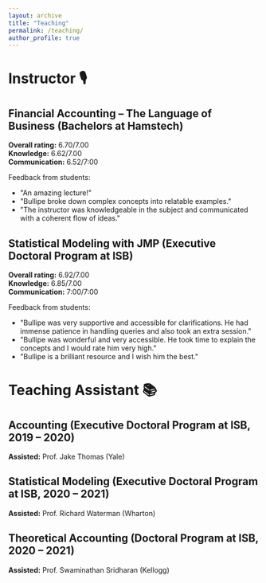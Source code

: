 ```yaml
---
layout: archive
title: "Teaching"
permalink: /teaching/
author_profile: true
---
```


# Instructor 🎙️

## Financial Accounting – The Language of Business (Bachelors at Hamstech)

**Overall rating:** 6.70/7.00  
**Knowledge:** 6.62/7.00  
**Communication:** 6.52/7:00  

Feedback from students:

- "An amazing lecture!"
- "Bullipe broke down complex concepts into relatable examples."
- "The instructor was knowledgeable in the subject and communicated with a coherent flow of ideas."

## Statistical Modeling with JMP (Executive Doctoral Program at ISB)

**Overall rating:** 6.92/7.00  
**Knowledge:** 6.85/7.00  
**Communication:** 7:00/7:00  

Feedback from students:

- "Bullipe was very supportive and accessible for clarifications. He had immense patience in handling queries and also took an extra session."
- "Bullipe was wonderful and very accessible. He took time to explain the concepts and I would rate him very high."
- "Bullipe is a brilliant resource and I wish him the best."

# Teaching Assistant 📚

## Accounting (Executive Doctoral Program at ISB, 2019 – 2020)

**Assisted:** Prof. Jake Thomas (Yale)

## Statistical Modeling (Executive Doctoral Program at ISB, 2020 – 2021)

**Assisted:** Prof. Richard Waterman (Wharton)

## Theoretical Accounting (Doctoral Program at ISB, 2020 – 2021)

**Assisted:** Prof. Swaminathan Sridharan (Kellogg)

